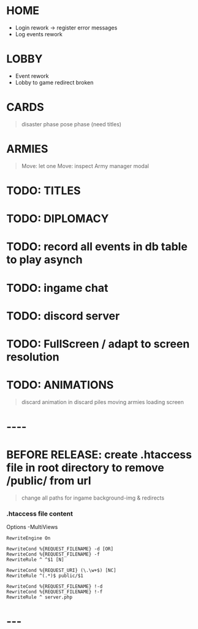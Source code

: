 # HOME
- Login rework -> register error messages
- Log events rework

# LOBBY
- Event rework
- Lobby to game redirect broken

# CARDS
> disaster phase
> pose phase (need titles)

# ARMIES
> Move: let one
> Move: inspect
> Army manager modal

# TODO: TITLES

# TODO: DIPLOMACY

# TODO: record all events in db table to play asynch

# TODO: ingame chat

# TODO: discord server

# TODO: FullScreen / adapt to screen resolution

# TODO: ANIMATIONS
> discard animation in discard piles
> moving armies
> loading screen




# ----

# BEFORE RELEASE: create .htaccess file in root directory to remove /public/ from url
> change all paths for ingame background-img & redirects

### .htaccess file content  ###
<IfModule mod_rewrite.c>
    <IfModule mod_negotiation.c>
        Options -MultiViews
    </IfModule>

    RewriteEngine On

    RewriteCond %{REQUEST_FILENAME} -d [OR]
    RewriteCond %{REQUEST_FILENAME} -f
    RewriteRule ^ ^$1 [N]

    RewriteCond %{REQUEST_URI} (\.\w+$) [NC]
    RewriteRule ^(.*)$ public/$1 

    RewriteCond %{REQUEST_FILENAME} !-d
    RewriteCond %{REQUEST_FILENAME} !-f
    RewriteRule ^ server.php
</IfModule>

# ---